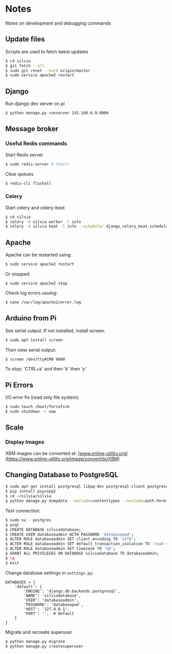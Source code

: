 # Notes
Notes on development and debugging commands

## Update files
Scripts are used to fetch latest updates
```bash
$ cd silvia
$ git fetch --all
$ sudo git reset --hard origin/master
$ sudo service apache2 restart
```

## Django
Run django dev server on pi
```bash
$ python manage.py runserver 192.168.0.9:8000 
```

## Message broker
### Useful Redis commands
Start Redis server
```bash
$ sudo redis-server # Start!
```
Clear queues
```bash
$ redis-cli flushall
```

### Celery
Start celery and celery-beat
```bash
$ cd silvia
$ celery -A silvia worker -l info
$ celery -A silvia beat -l info --scheduler django_celery_beat.schedulers:DatabaseScheduler
```

## Apache
Apache can be restarted using:
```bash
$ sudo service apache2 restart
```
Or stopped:
```ash
$ sudo service apache2 stop
```
Check log errors usuing:
```bash
$ nano /var/log/apache2/error.log
```

## Arduino from Pi
See serial output. If not installed, install screen:
```bash
$ sudo apt install screen
```
Then view serial output:
```bash
$ screen /dev/ttyACM0 9600
```
To stop:
'CTRL+a' and then 'k' then 'y'

## Pi Errors
I/O error fix (read only file system):
```bash
$ sudo touch /boot/forcefsck
$ sudo shutdown -r now
```

## Scale

### Display Images
XBM images can be converted at: [www.online-utility.org](https://www.online-utility.org/image/convert/to/XBM)

## Changing Database to PostgreSQL
```bash
$ sudo apt-get install postgresql libpq-dev postgresql-client postgresql-client-common python-dev -y
$ pip install psycopg2
$ cd ~/silvia/silvia
$ python manage.py dumpdata --exclude=contenttypes --exclude=auth.Permission > datadump.json
```
Test connection:
```bash
$ sudo su - postgres
$ psql
$ CREATE DATABASE silviadatabase;
$ CREATE USER databaseadmin WITH PASSWORD 'databasepwd';
$ ALTER ROLE databaseadmin SET client_encoding TO 'utf8';
$ ALTER ROLE databaseadmin SET default_transaction_isolation TO 'read committed';
$ ALTER ROLE databaseadmin SET timezone TO 'GB';
$ GRANT ALL PRIVILEGES ON DATABASE silviadatabase TO databaseadmin;
$ \q
$ exit
```
Change database settings in `settings.py`:
```
DATABASES = {
    'default': {
        'ENGINE': 'django.db.backends.postgresql',
        'NAME': 'silviadatabase',
        'USER': 'databaseadmin',
        'PASSWORD': 'databasepwd',
        'HOST': '127.0.0.1',
        'PORT': '',  # Default
    }
}
```
Migrate and recreate superuser
```bash
$ python manage.py migrate
$ python manage.py createsuperuser
```